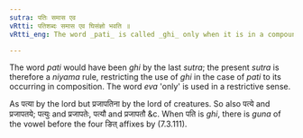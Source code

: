 ```yaml
---
sutra: पतिः समास एव
vRtti: पतिशब्दः समास एव घिसंज्ञो भवति ॥
vRtti_eng: The word _pati_ is called _ghi_ only when it is in a compound.

---
```

The word _pati_ would have been _ghi_ by the last _sutra_; the present _sutra_ is therefore a _niyama_ rule, restricting the use of _ghi_ in the case of _pati_ to its occurring in composition. The word _eva_ 'only' is used in a restrictive sense.

As पत्या by the lord but प्रजापतिना by the lord of creatures. So also पत्ये and प्रजापतये; पत्युः and प्रजापतेः, पत्यौ and प्रजापतौ &c. When पति is _ghi_, there is _guna_ of the vowel before the four ङित् affixes by (7.3.111).